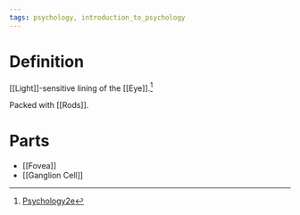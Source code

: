 ```yaml
---
tags: psychology, introduction_to_psychology
---
```


# Definition

[[Light]]-sensitive lining of the [[Eye]].[^1]

Packed with [[Rods]].

# Parts
- [[Fovea]]
- [[Ganglion Cell]]

[^1]: [Psychology2e](zotero://open-pdf/library/items/SSTBV7L5?page=166)